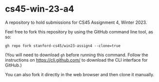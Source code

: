 # cs45-win-23-a4
A repository to hold submissions for CS45 Assignment 4, Winter 2023.

Feel free to fork this repository by using the GitHub command line tool, as so:

```shell
gh repo fork stanford-cs45/win23-assign4 --clone=true
```
(You will need to download `gh` before running this command. Follow the instructions on https://cli.github.com/ to download the CLI interface for GitHub.)

You can also fork it directly in the web browser and then clone it manually.
